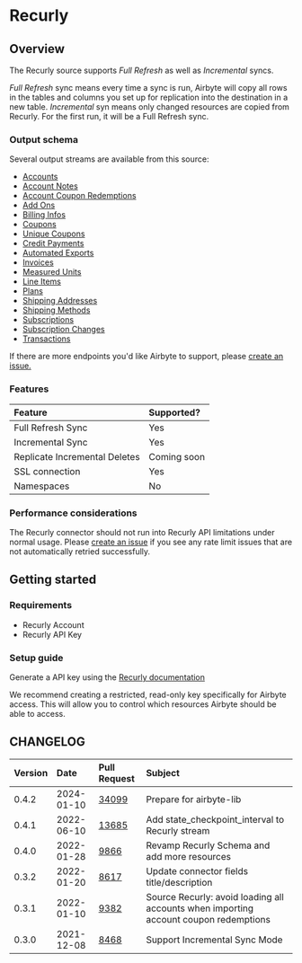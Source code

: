 # Recurly

## Overview

The Recurly source supports _Full Refresh_ as well as _Incremental_ syncs. 

_Full Refresh_ sync means every time a sync is run, Airbyte will copy all rows in the tables and columns you set up for replication into the destination in a new table.
_Incremental_ syn means only changed resources are copied from Recurly. For the first run, it will be a Full Refresh sync.

### Output schema

Several output streams are available from this source:

* [Accounts](https://docs.recurly.com/docs/accounts)
* [Account Notes](https://docs.recurly.com/docs/accounts#account-notes)
* [Account Coupon Redemptions](https://docs.recurly.com/docs/coupons#redemptions)
* [Add Ons](https://docs.recurly.com/docs/plans#add-ons-1)
* [Billing Infos](https://docs.recurly.com/docs/accounts#billing-info)
* [Coupons](https://docs.recurly.com/docs/coupons)
* [Unique Coupons](https://docs.recurly.com/docs/bulk-unique-coupons)
* [Credit Payments](https://docs.recurly.com/docs/invoices)
* [Automated Exports](https://docs.recurly.com/docs/export-overview)
* [Invoices](https://docs.recurly.com/docs/invoices)
* [Measured Units](https://developers.recurly.com/api/v2021-02-25/index.html#tag/measured_unit)
* [Line Items](https://docs.recurly.com/docs/invoices#line-items)
* [Plans](https://docs.recurly.com/docs/plans)
* [Shipping Addresses](https://docs.recurly.com/docs/shipping-addresses)
* [Shipping Methods](https://docs.recurly.com/docs/shipping#shipping-methods)
* [Subscriptions](https://docs.recurly.com/docs/subscriptions)
* [Subscription Changes](https://docs.recurly.com/docs/change-subscription#subscription-changes)
* [Transactions](https://docs.recurly.com/docs/transactions)


If there are more endpoints you'd like Airbyte to support, please [create an issue.](https://github.com/airbytehq/airbyte/issues/new/choose)

### Features

| Feature | Supported? |
| :--- | :--- |
| Full Refresh Sync | Yes |
| Incremental Sync | Yes |
| Replicate Incremental Deletes | Coming soon |
| SSL connection | Yes |
| Namespaces | No |

### Performance considerations

The Recurly connector should not run into Recurly API limitations under normal usage. Please [create an issue](https://github.com/airbytehq/airbyte/issues) if you see any rate limit issues that are not automatically retried successfully.

## Getting started

### Requirements

* Recurly Account
* Recurly API Key

### Setup guide

Generate a API key using the [Recurly documentation](https://docs.recurly.com/docs/api-keys#section-find-or-generate-your-api-key)

We recommend creating a restricted, read-only key specifically for Airbyte access. This will allow you to control which resources Airbyte should be able to access.

## CHANGELOG

| Version | Date       | Pull Request                                             | Subject                                                                                  |
|:--------|:-----------| :--------------------------------------------------------| :--------------------------------------------------------------------------------------- |
| 0.4.2   | 2024-01-10 | [34099](https://github.com/airbytehq/airbyte/pull/34099) | Prepare for airbyte-lib                                          |
| 0.4.1   | 2022-06-10 | [13685](https://github.com/airbytehq/airbyte/pull/13685) | Add state_checkpoint_interval to Recurly stream                                          |
| 0.4.0   | 2022-01-28 | [9866](https://github.com/airbytehq/airbyte/pull/9866)   | Revamp Recurly Schema and add more resources                                             |
| 0.3.2   | 2022-01-20 | [8617](https://github.com/airbytehq/airbyte/pull/8617)   | Update connector fields title/description                                                |
| 0.3.1   | 2022-01-10 | [9382](https://github.com/airbytehq/airbyte/pull/9382)   | Source Recurly: avoid loading all accounts when importing account coupon redemptions     |
| 0.3.0   | 2021-12-08 | [8468](https://github.com/airbytehq/airbyte/pull/8468)   | Support Incremental Sync Mode                                                            |
